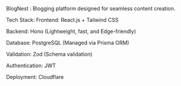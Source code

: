 BlogNest : Blogging platform designed for seamless content creation.


Tech Stack:
  Frontend: React.js + Tailwind CSS
  
  Backend: Hono (Lightweight, fast, and Edge-friendly)
  
  Database: PostgreSQL (Managed via Prisma ORM)
  
  Validation: Zod (Schema validation)
  
  Authentication: JWT
  
  Deployment: Cloudflare
  


